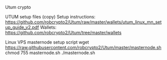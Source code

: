 Utum crypto

UTUM setup files (copy)
Setup instructions: https://github.com/robcrypto2/Utum/raw/master/wallets/utum_linux_mn_setup_guide_v2.pdf
Wallets: https://github.com/robcrypto2/Utum/tree/master/wallets

Linux VPS masternode setup script
wget https://raw.githubusercontent.com/robcrypto2/Utum/master/masternode.sh
chmod 755 masternode.sh
./masternode.sh


